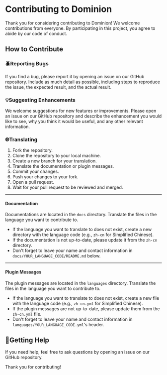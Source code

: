 # Contributing to Dominion

Thank you for considering contributing to Dominion! We welcome contributions from everyone. By participating in this project, you agree to abide by our code of conduct.

## How to Contribute

### 🪲Reporting Bugs

If you find a bug, please report it by opening an issue on our GitHub repository. Include as much detail as possible, including steps to reproduce the issue, the expected result, and the actual result.

### 💡Suggesting Enhancements

We welcome suggestions for new features or improvements. Please open an issue on our GitHub repository and describe the enhancement you would like to see, why you think it would be useful, and any other relevant information.

### 🌐Translating

1. Fork the repository.
2. Clone the repository to your local machine.
3. Create a new branch for your translation.
4. Translate the documentation or plugin messages.
5. Commit your changes.
6. Push your changes to your fork.
7. Open a pull request.
8. Wait for your pull request to be reviewed and merged.

---

#### **Documentation**

Documentations are located in the `docs` directory. Translate the files in the language you want to contribute to.

- If the language you want to translate to does not exist, create a new directory with the language code (e.g., `zh-cn` for Simplified Chinese).
- If the documentation is not up-to-date, please update it from the `zh-cn` directory.
- Don't forget to leave your name and contact information in `docs/YOUR_LANGUAGE_CODE/README.md` below.

---

#### **Plugin Messages**

The plugin messages are located in the `languages` directory. Translate the files in the language you want to contribute to.

- If the language you want to translate to does not exist, create a new file with the language code (e.g., `zh-cn.yml` for Simplified Chinese).
- If the plugin messages are not up-to-date, please update them from the `zh-cn.yml` file.
- Don't forget to leave your name and contact information in `languages/YOUR_LANGUAGE_CODE.yml`'s header.

## 🫴Getting Help

If you need help, feel free to ask questions by opening an issue on our GitHub repository.

Thank you for contributing!